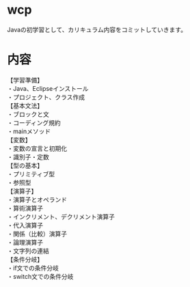 # wcp
Javaの初学習として、カリキュラム内容をコミットしていきます。

# 内容
【学習準備】  
・Java、Eclipseインストール  
・プロジェクト、クラス作成  
【基本文法】  
・ブロックと文  
・コーディング規約  
・mainメソッド  
【変数】  
・変数の宣言と初期化  
・識別子・定数  
【型の基本】  
・プリミティブ型  
・参照型  
【演算子】  
・演算子とオペランド  
・算術演算子  
・インクリメント、デクリメント演算子  
・代入演算子  
・関係（比較）演算子  
・論理演算子  
・文字列の連結  
【条件分岐】    
・if文での条件分岐  
・switch文での条件分岐  
